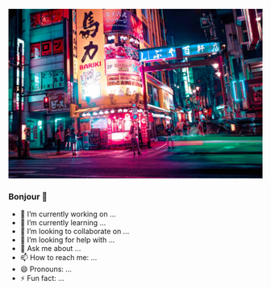 ![Cover](https://github.com/Cyprien-Gmd/Cyprien-Gmd/blob/main/img/alex-knight-vaA6EQiUSo4-unsplash.jpg)

### Bonjour 👋


- 🔭 I’m currently working on ...
- 🌱 I’m currently learning ...
- 👯 I’m looking to collaborate on ...
- 🤔 I’m looking for help with ...
- 💬 Ask me about ...
- 📫 How to reach me: ...
- 😄 Pronouns: ...
- ⚡ Fun fact: ...

